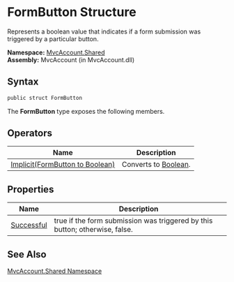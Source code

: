 FormButton Structure
====================
Represents a boolean value that indicates if a form submission was triggered by a particular button.

**Namespace:** [MvcAccount.Shared][1]  
**Assembly:** MvcAccount (in MvcAccount.dll)

Syntax
------

```csharp
public struct FormButton
```

The **FormButton** type exposes the following members.


Operators
---------

Name                                 | Description               
------------------------------------ | ------------------------- 
[Implicit(FormButton to Boolean)][2] | Converts to [Boolean][3]. 


Properties
----------

Name            | Description                                                                 
--------------- | --------------------------------------------------------------------------- 
[Successful][4] | true if the form submission was triggered by this button; otherwise, false. 


See Also
--------
[MvcAccount.Shared Namespace][1]  

[1]: ../README.md
[2]: op_Implicit.md
[3]: http://msdn.microsoft.com/en-us/library/a28wyd50
[4]: Successful.md